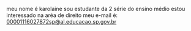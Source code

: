 meu nome é karolaine
sou estudante da 2 série do ensino médio 
estou interessado na aréa de direito 
meu e-mail é: 00001116027872sp@al.educacao.sp.gov.br
